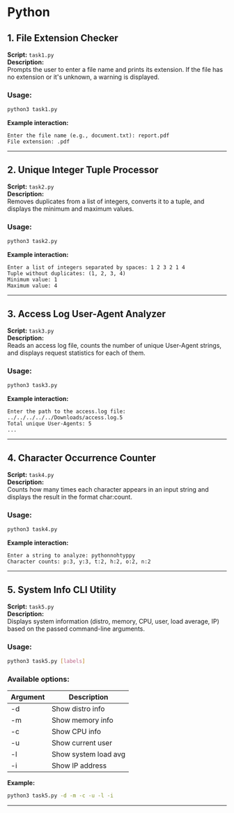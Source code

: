# Python 


## 1. File Extension Checker

**Script:** `task1.py`  
**Description:**  
Prompts the user to enter a file name and prints its extension. If the file has no extension or it's unknown, a warning is displayed.

### Usage:
```bash
python3 task1.py
```
**Example interaction:**
```
Enter the file name (e.g., document.txt): report.pdf
File extension: .pdf
```

---

## 2. Unique Integer Tuple Processor

**Script:** `task2.py`  
**Description:**  
Removes duplicates from a list of integers, converts it to a tuple, and displays the minimum and maximum values.

### Usage:
```bash
python3 task2.py
```
**Example interaction:**
```
Enter a list of integers separated by spaces: 1 2 3 2 1 4
Tuple without duplicates: (1, 2, 3, 4)
Minimum value: 1
Maximum value: 4
```

---

## 3. Access Log User-Agent Analyzer

**Script:** `task3.py`  
**Description:**  
Reads an access log file, counts the number of unique User-Agent strings, and displays request statistics for each of them.

### Usage:
```bash
python3 task3.py
```
**Example interaction:**
```
Enter the path to the access.log file: ../../../../../Downloads/access.log.5
Total unique User-Agents: 5
...
```

---

## 4. Character Occurrence Counter

**Script:** `task4.py`  
**Description:**  
Counts how many times each character appears in an input string and displays the result in the format char:count.

### Usage:
```bash
python3 task4.py
```
**Example interaction:**
```
Enter a string to analyze: pythonnohtyppy
Character counts: p:3, y:3, t:2, h:2, o:2, n:2
```

---

## 5. System Info CLI Utility

**Script:** `task5.py`  
**Description:**  
Displays system information (distro, memory, CPU, user, load average, IP) based on the passed command-line arguments.

### Usage:
```bash
python3 task5.py [labels]
```

### Available options:
| Argument | Description             |
|----------|-------------------------|
| -d       | Show distro info        |
| -m       | Show memory info        |
| -c       | Show CPU info           |
| -u       | Show current user       |
| -l       | Show system load avg    |
| -i       | Show IP address         |

**Example:**
```bash
python3 task5.py -d -m -c -u -l -i
```

---
